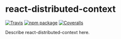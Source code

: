 # react-distributed-context

[![Travis][build-badge]][build]
[![npm package][npm-badge]][npm]
[![Coveralls][coveralls-badge]][coveralls]

Describe react-distributed-context here.

[build-badge]: https://img.shields.io/travis/StayDistributed/react-distributed-context/master.png?style=flat-square
[build]: https://travis-ci.org/StayDistributed/react-distributed-context
[npm-badge]: https://img.shields.io/npm/v/react-distributed-context.png?style=flat-square
[npm]: https://www.npmjs.com/package/react-distributed-context
[coveralls-badge]: https://img.shields.io/coveralls/StayDistributed/react-distributed-context/master.png?style=flat-square
[coveralls]: https://coveralls.io/github/StayDistributed/react-distributed-context
